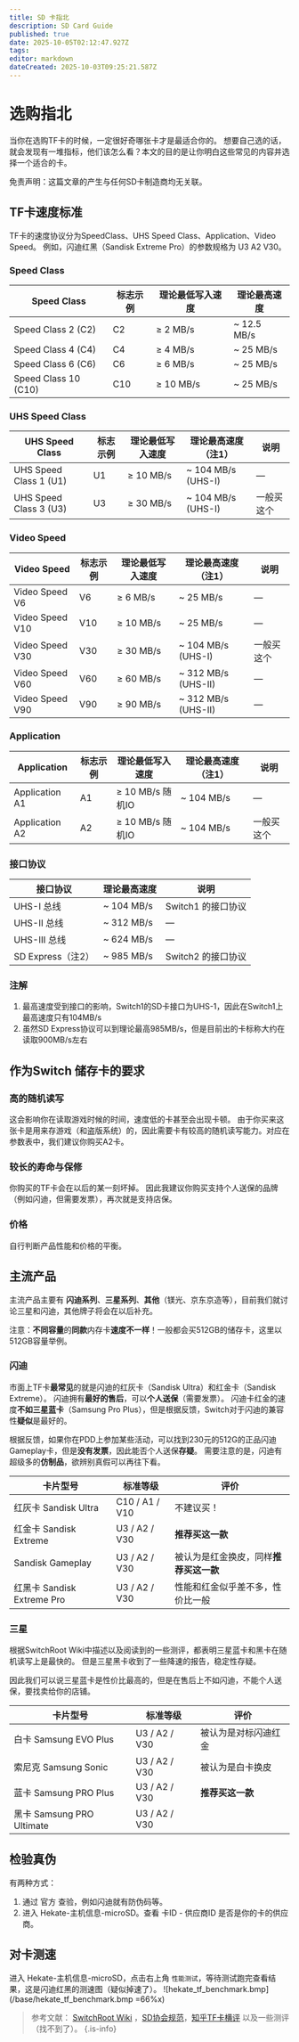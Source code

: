 ```yaml
---
title: SD 卡指北
description: SD Card Guide
published: true
date: 2025-10-05T02:12:47.927Z
tags: 
editor: markdown
dateCreated: 2025-10-03T09:25:21.587Z
---
```


# 选购指北

当你在选购TF卡的时候，一定很好奇哪张卡才是最适合你的。
想要自己选的话，就会发现有一堆指标，他们该怎么看？本文的目的是让你明白这些常见的内容并选择一个适合的卡。

免责声明：这篇文章的产生与任何SD卡制造商均无关联。

## TF卡速度标准
TF卡的速度协议分为SpeedClass、UHS Speed Class、Application、Video Speed。
例如，闪迪红黑（Sandisk Extreme Pro）的参数规格为 U3 A2 V30。

### Speed Class
| Speed Class            | 标志示例        | 理论最低写入速度    | 理论最高速度          |
| ---------------------- | -------------- | ---------------- | ------------------- |
| Speed Class 2 (C2)     | C2             | ≥ 2 MB/s         | ~ 12.5 MB/s         |
| Speed Class 4 (C4)     | C4             | ≥ 4 MB/s         | ~ 25 MB/s           |
| Speed Class 6 (C6)     | C6             | ≥ 6 MB/s         | ~ 25 MB/s           |
| Speed Class 10 (C10)   | C10            | ≥ 10 MB/s        | ~ 25 MB/s           |

### UHS Speed Class
| UHS Speed Class        | 标志示例        | 理论最低写入速度 | 理论最高速度（注1）        | 说明 |
| ---------------------- | -------------- | ---------------- | ------------------- | ---- |
| UHS Speed Class 1 (U1) | U1             | ≥ 10 MB/s        | ~ 104 MB/s (UHS-I)  | — |
| UHS Speed Class 3 (U3) | U3             | ≥ 30 MB/s        | ~ 104 MB/s (UHS-I)  | 一般买这个 |

### Video Speed
| Video Speed            | 标志示例        | 理论最低写入速度 | 理论最高速度（注1）        | 说明 |
| ---------------------- | -------------- | ---------------- | ------------------- | ---- |
| Video Speed V6         | V6             | ≥ 6 MB/s         | ~ 25 MB/s           | — |
| Video Speed V10        | V10            | ≥ 10 MB/s        | ~ 25 MB/s           | — |
| Video Speed V30        | V30            | ≥ 30 MB/s        | ~ 104 MB/s (UHS-I)  | 一般买这个 |
| Video Speed V60        | V60            | ≥ 60 MB/s        | ~ 312 MB/s (UHS-II) | — |
| Video Speed V90        | V90            | ≥ 90 MB/s        | ~ 312 MB/s (UHS-II) | — |

### Application
| Application            | 标志示例        | 理论最低写入速度 | 理论最高速度（注1）        | 说明 |
| ---------------------- | -------------- | ---------------- | ------------------- | ---- |
| Application A1         | A1             | ≥ 10 MB/s 随机IO | ~ 104 MB/s          | — |
| Application A2         | A2             | ≥ 10 MB/s 随机IO | ~ 104 MB/s          | 一般买这个 |

### 接口协议
| 接口协议         | 理论最高速度    | 说明                 |
| --------------- | ------------ | ---------------------|
| UHS-I 总线      | ~ 104 MB/s   | Switch1 的接口协议      |
| UHS-II 总线     | ~ 312 MB/s   | —                     |
| UHS-III 总线    | ~ 624 MB/s   | —                     |
| SD Express（注2） | ~ 985 MB/s   | Switch2 的接口协议    |

### 注解
 1. 最高速度受到接口的影响，Switch1的SD卡接口为UHS-1，因此在Switch1上最高速度只有104MB/s
 2. 虽然SD Express协议可以到理论最高985MB/s，但是目前出的卡标称大约在读取900MB/s左右

## 作为Switch 储存卡的要求

### 高的随机读写
这会影响你在读取游戏时候的时间，速度低的卡甚至会出现卡顿。
由于你买来这张卡是用来存游戏（和盗版系统）的，因此需要卡有较高的随机读写能力。对应在参数表中，我们建议你购买A2卡。

### 较长的寿命与保修 
你购买的TF卡会在以后的某一刻坏掉。
因此我建议你购买支持个人送保的品牌（例如闪迪，但需要发票），再次就是支持店保。

### 价格
自行判断产品性能和价格的平衡。

## 主流产品
主流产品主要有 **闪迪系列**、**三星系列**、**其他**（镁光、京东京造等），目前我们就讨论三星和闪迪，其他牌子将会在以后补充。

注意：**不同容量**的**同款**内存卡**速度不一样**！一般都会买512GB的储存卡，这里以512GB容量举例。

### 闪迪
市面上TF卡**最常见**的就是闪迪的红灰卡（Sandisk Ultra）和红金卡（Sandisk Extreme）。
闪迪拥有**最好的售后**，可以**个人送保**（需要发票）。
闪迪卡红金的速度**不如三星蓝卡**（Samsung Pro Plus），但是根据反馈，Switch对于闪迪的兼容性**疑似**是最好的。

根据反馈，如果你在PDD上参加某些活动，可以找到230元的512G的正品闪迪Gameplay卡，但是**没有发票**，因此能否个人送保**存疑**。
需要注意的是，闪迪有超级多的**仿制品**，欲辨别真假可以再往下看。

| 卡片型号               | 标准等级               |  评价         |
| --------------------- | --------------------|  ------------ |
| 红灰卡 Sandisk Ultra   | C10 / A1 / V10       | 不建议买！ |
| 红金卡 Sandisk Extreme | U3 / A2 / V30        | **推荐买这一款** |
| Sandisk Gameplay      | U3 / A2 / V30        | 被认为是红金换皮，同样**推荐买这一款** |
| 红黑卡 Sandisk Extreme Pro | U3 / A2 / V30    | 性能和红金似乎差不多，性价比一般 |

### 三星
根据SwitchRoot Wiki中描述以及阅读到的一些测评，都表明三星蓝卡和黑卡在随机读写上是最快的。
但是三星黑卡收到了一些降速的报告，稳定性存疑。

因此我们可以说三星蓝卡是性价比最高的，但是在售后上不如闪迪，不能个人送保，要找卖给你的店铺。

| 卡片型号                    | 标准等级          | 评价                  |
| ------------------------- | --------------   | --------------------- |
| 白卡 Samsung EVO Plus      | U3 / A2 / V30    | 被认为是对标闪迪红金     |
| 索尼克 Samsung Sonic       | U3 / A2 / V30    | 被认为是白卡换皮         |
| 蓝卡 Samsung PRO Plus      | U3 / A2 / V30    | **推荐买这一款**       |
| 黑卡 Samsung PRO Ultimate  | U3 / A2 / V30    |                      |

## 检验真伪
有两种方式：
1. 通过 官方 查验，例如闪迪就有防伪码等。
2. 进入 Hekate-主机信息-microSD。查看 卡ID - 供应商ID 是否是你的卡的供应商。

## 对卡测速
进入 Hekate-主机信息-microSD，点击右上角 `性能测试`，等待测试跑完查看结果，这是闪迪红黑的测速图（疑似掉速了）。
![hekate_tf_benchmark.bmp](/base/hekate_tf_benchmark.bmp =66%x)

> 参考文献： [SwitchRoot Wiki](https://wiki.switchroot.org/wiki/sd-card-guide) ，[SD协会规范](https://www.sdcard.org/developers/sd-standard-overview/speed-class/)，[知乎TF卡横评](https://www.zhihu.com/tardis/zm/art/576930331) 以及一些测评（找不到了）。
{.is-info}